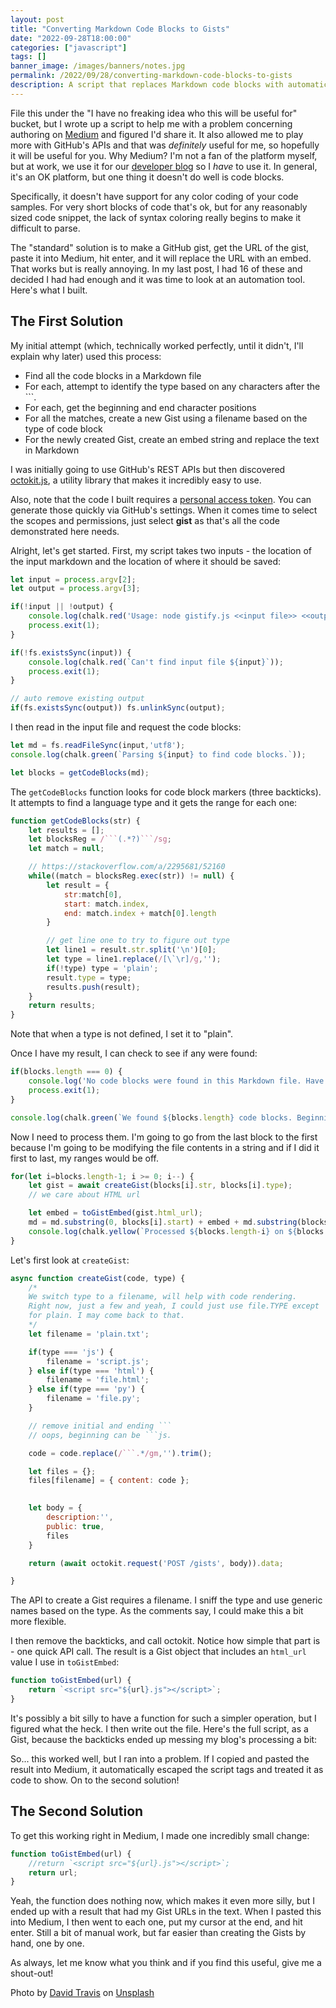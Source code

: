 ```yaml
---
layout: post
title: "Converting Markdown Code Blocks to Gists"
date: "2022-09-28T18:00:00"
categories: ["javascript"]
tags: []
banner_image: /images/banners/notes.jpg
permalink: /2022/09/28/converting-markdown-code-blocks-to-gists
description: A script that replaces Markdown code blocks with automatically created GitHub Gists
---
```


File this under the "I have no freaking idea who this will be useful for" bucket, but I wrote up a script to help me with a problem concerning authoring on [Medium](https://medium.com/) and figured I'd share it. It also allowed me to play more with GitHub's APIs and that was *definitely* useful for me, so hopefully it will be useful for you. Why Medium? I'm not a fan of the platform myself, but at work, we use it for our [developer blog](https://blog.developer.adobe.com/) so I *have* to use it. In general, it's an OK platform, but one thing it doesn't do well is code blocks.

Specifically, it doesn't have support for any color coding of your code samples. For very short blocks of code that's ok, but for any reasonably sized code snippet, the lack of syntax coloring really begins to make it difficult to parse.

The "standard" solution is to make a GitHub gist, get the URL of the gist, paste it into Medium, hit enter, and it will replace the URL with an embed. That works but is really annoying. In my last post, I had 16 of these and decided I had had enough and it was time to look at an automation tool. Here's what I built.

## The First Solution

My initial attempt (which, technically worked perfectly, until it didn't, I'll explain why later) used this process:

* Find all the code blocks in a Markdown file
* For each, attempt to identify the type based on any characters after the ```. 
* For each, get the beginning and end character positions
* For all the matches, create a new Gist using a filename based on the type of code block
* For the newly created Gist, create an embed string and replace the text in Markdown

I was initially going to use GitHub's REST APIs but then discovered [octokit.js](https://github.com/octokit/octokit.js/), a utility library that makes it incredibly easy to use. 

Also, note that the code I built requires a [personal access token](https://docs.github.com/en/authentication/keeping-your-account-and-data-secure/creating-a-personal-access-token). You can generate those quickly via GitHub's settings. When it comes time to select the scopes and permissions, just select **gist** as that's all the code demonstrated here needs. 

Alright, let's get started. First, my script takes two inputs - the location of the input markdown and the location of where it should be saved:

```js
let input = process.argv[2];
let output = process.argv[3];

if(!input || !output) {
    console.log(chalk.red('Usage: node gistify.js <<input file>> <<output file>>'));
    process.exit(1);
}

if(!fs.existsSync(input)) {
    console.log(chalk.red(`Can't find input file ${input}`));
    process.exit(1);
}

// auto remove existing output
if(fs.existsSync(output)) fs.unlinkSync(output);
```

I then read in the input file and request the code blocks:

```js
let md = fs.readFileSync(input,'utf8');
console.log(chalk.green(`Parsing ${input} to find code blocks.`));

let blocks = getCodeBlocks(md);
```

The `getCodeBlocks` function looks for code block markers (three backticks). It attempts to find a language type and it gets the range for each one:

```js
function getCodeBlocks(str) {
    let results = [];
    let blocksReg = /```(.*?)```/sg;
    let match = null;

    // https://stackoverflow.com/a/2295681/52160
    while((match = blocksReg.exec(str)) != null) {
        let result = {
            str:match[0],
            start: match.index, 
            end: match.index + match[0].length
        }

        // get line one to try to figure out type
        let line1 = result.str.split('\n')[0];
        let type = line1.replace(/[\`\r]/g,'');
        if(!type) type = 'plain';
        result.type = type;
        results.push(result);
    }
    return results;
}
```

Note that when a type is not defined, I set it to "plain". 

Once I have my result, I can check to see if any were found:

```js
if(blocks.length === 0) {
    console.log('No code blocks were found in this Markdown file. Have a nice day.');
    process.exit(1);
}

console.log(chalk.green(`We found ${blocks.length} code blocks. Beginning the Gist conversion.`));
```

Now I need to process them. I'm going to go from the last block to the first because I'm going to be modifying the file contents in a string and if I did it first to last, my ranges would be off.

```js
for(let i=blocks.length-1; i >= 0; i--) {
    let gist = await createGist(blocks[i].str, blocks[i].type);
    // we care about HTML url

    let embed = toGistEmbed(gist.html_url);
    md = md.substring(0, blocks[i].start) + embed + md.substring(blocks[i].end);
    console.log(chalk.yellow(`Processed ${blocks.length-i} on ${blocks.length}`));
}
```

Let's first look at `createGist`:

```js
async function createGist(code, type) {
    /*
    We switch type to a filename, will help with code rendering.
    Right now, just a few and yeah, I could just use file.TYPE except
    for plain. I may come back to that.
    */
    let filename = 'plain.txt';

    if(type === 'js') {
        filename = 'script.js';
    } else if(type === 'html') {
        filename = 'file.html';
    } else if(type === 'py') {
        filename = 'file.py';
    }

    // remove initial and ending ```
    // oops, beginning can be ```js. 

    code = code.replace(/```.*/gm,'').trim();

    let files = {};
    files[filename] = { content: code };

    
    let body = {
        description:'', 
        public: true, 
        files
    }

    return (await octokit.request('POST /gists', body)).data;

}
```

The API to create a Gist requires a filename. I sniff the type and use generic names based on the type. As the comments say, I could make this a bit more flexible. 

I then remove the backticks, and call octokit. Notice how simple that part is - one quick API call. The result is a Gist object that includes an `html_url` value I use in `toGistEmbed`:

```js
function toGistEmbed(url) {
    return `<script src="${url}.js"></script>`;
}
```

It's possibly a bit silly to have a function for such a simpler operation, but I figured what the heck. I then write out the file. Here's the full script, as a Gist, because the backticks ended up messing my blog's processing a bit:

<script src="https://gist.github.com/cfjedimaster/0fb15c90abb7cdb39acde0b82c15fd75.js"></script>

So... this worked well, but I ran into a problem. If I copied and pasted the result into Medium, it automatically escaped the script tags and treated it as code to show. On to the second solution!

## The Second Solution

To get this working right in Medium, I made one incredibly small change:

```js
function toGistEmbed(url) {
    //return `<script src="${url}.js"></script>`;
    return url;
}
```

Yeah, the function does nothing now, which makes it even more silly, but I ended up with a result that had my Gist URLs in the text. When I pasted this into Medium, I then went to each one, put my cursor at the end, and hit enter. Still a bit of manual work, but far easier than creating the Gists by hand, one by one. 

As always, let me know what you think and if you find this useful, give me a shout-out!

Photo by <a href="https://unsplash.com/@dtravisphd?utm_source=unsplash&utm_medium=referral&utm_content=creditCopyText">David Travis</a> on <a href="https://unsplash.com/s/photos/notes?utm_source=unsplash&utm_medium=referral&utm_content=creditCopyText">Unsplash</a>
  